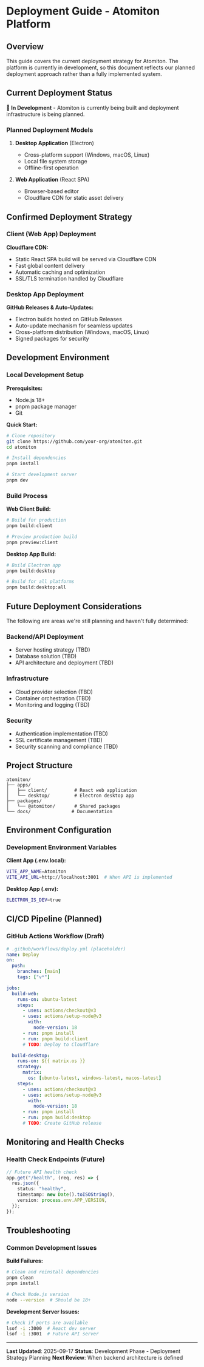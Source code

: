 # Deployment Guide - Atomiton Platform

## Overview

This guide covers the current deployment strategy for Atomiton. The platform is
currently in development, so this document reflects our planned deployment
approach rather than a fully implemented system.

## Current Deployment Status

**🚧 In Development** - Atomiton is currently being built and deployment
infrastructure is being planned.

### Planned Deployment Models

1. **Desktop Application** (Electron)
   - Cross-platform support (Windows, macOS, Linux)
   - Local file system storage
   - Offline-first operation

2. **Web Application** (React SPA)
   - Browser-based editor
   - Cloudflare CDN for static asset delivery

## Confirmed Deployment Strategy

### Client (Web App) Deployment

**Cloudflare CDN:**

- Static React SPA build will be served via Cloudflare CDN
- Fast global content delivery
- Automatic caching and optimization
- SSL/TLS termination handled by Cloudflare

### Desktop App Deployment

**GitHub Releases & Auto-Updates:**

- Electron builds hosted on GitHub Releases
- Auto-update mechanism for seamless updates
- Cross-platform distribution (Windows, macOS, Linux)
- Signed packages for security

## Development Environment

### Local Development Setup

**Prerequisites:**

- Node.js 18+
- pnpm package manager
- Git

**Quick Start:**

```bash
# Clone repository
git clone https://github.com/your-org/atomiton.git
cd atomiton

# Install dependencies
pnpm install

# Start development server
pnpm dev
```

### Build Process

**Web Client Build:**

```bash
# Build for production
pnpm build:client

# Preview production build
pnpm preview:client
```

**Desktop App Build:**

```bash
# Build Electron app
pnpm build:desktop

# Build for all platforms
pnpm build:desktop:all
```

## Future Deployment Considerations

The following are areas we're still planning and haven't fully determined:

### Backend/API Deployment

- Server hosting strategy (TBD)
- Database solution (TBD)
- API architecture and deployment (TBD)

### Infrastructure

- Cloud provider selection (TBD)
- Container orchestration (TBD)
- Monitoring and logging (TBD)

### Security

- Authentication implementation (TBD)
- SSL certificate management (TBD)
- Security scanning and compliance (TBD)

## Project Structure

```
atomiton/
├── apps/
│   ├── client/          # React web application
│   └── desktop/         # Electron desktop app
├── packages/
│   └── @atomiton/       # Shared packages
└── docs/               # Documentation
```

## Environment Configuration

### Development Environment Variables

**Client App (.env.local):**

```bash
VITE_APP_NAME=Atomiton
VITE_API_URL=http://localhost:3001  # When API is implemented
```

**Desktop App (.env):**

```bash
ELECTRON_IS_DEV=true
```

## CI/CD Pipeline (Planned)

### GitHub Actions Workflow (Draft)

```yaml
# .github/workflows/deploy.yml (placeholder)
name: Deploy
on:
  push:
    branches: [main]
    tags: ["v*"]

jobs:
  build-web:
    runs-on: ubuntu-latest
    steps:
      - uses: actions/checkout@v3
      - uses: actions/setup-node@v3
        with:
          node-version: 18
      - run: pnpm install
      - run: pnpm build:client
      # TODO: Deploy to Cloudflare

  build-desktop:
    runs-on: ${{ matrix.os }}
    strategy:
      matrix:
        os: [ubuntu-latest, windows-latest, macos-latest]
    steps:
      - uses: actions/checkout@v3
      - uses: actions/setup-node@v3
        with:
          node-version: 18
      - run: pnpm install
      - run: pnpm build:desktop
      # TODO: Create GitHub release
```

## Monitoring and Health Checks

### Health Check Endpoints (Future)

```typescript
// Future API health check
app.get("/health", (req, res) => {
  res.json({
    status: "healthy",
    timestamp: new Date().toISOString(),
    version: process.env.APP_VERSION,
  });
});
```

## Troubleshooting

### Common Development Issues

**Build Failures:**

```bash
# Clean and reinstall dependencies
pnpm clean
pnpm install

# Check Node.js version
node --version  # Should be 18+
```

**Development Server Issues:**

```bash
# Check if ports are available
lsof -i :3000  # React dev server
lsof -i :3001  # Future API server
```

---

**Last Updated**: 2025-09-17 **Status**: Development Phase - Deployment Strategy
Planning **Next Review**: When backend architecture is defined
